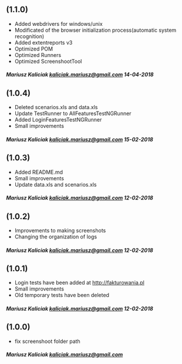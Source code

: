(1.1.0)
-------------

+ Added webdrivers for windows/unix
+ Modificated of the browser initialization process(automatic system recognition)
+ Added extentreports v3
+ Optimized POM
+ Optimized Runners
+ Optimized ScreenshootTool

##### Mariusz Kaliciak <kaliciak.mariusz@gmail.com> 14-04-2018

(1.0.4)
-------------

+ Deleted scenarios.xls and data.xls
+ Update TestRunner to AllFeaturesTestNGRunner
+ Added LoginFeaturesTestNGRunner
+ Small improvements

##### Mariusz Kaliciak <kaliciak.mariusz@gmail.com> 15-02-2018

(1.0.3)
-------------

+ Added README.md
+ Small improvements
+ Update data.xls and scenarios.xls

##### Mariusz Kaliciak <kaliciak.mariusz@gmail.com> 12-02-2018

(1.0.2)
-------------

+ Improvements to making screenshots
+ Changing the organization of logs

##### Mariusz Kaliciak <kaliciak.mariusz@gmail.com> 12-02-2018

(1.0.1)
-------------

+ Login tests have been added at http://fakturowania.pl
+ Small improvements
+ Old temporary tests have been deleted

##### Mariusz Kaliciak <kaliciak.mariusz@gmail.com> 12-02-2018

(1.0.0)
-------------

+ fix screenshoot folder path

##### Mariusz Kaliciak <kaliciak.mariusz@gmail.com>